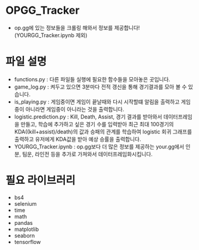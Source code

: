 # OPGG_Tracker
- op.gg에 있는 정보들을 크롤링 해와서 정보를 제공합니다! (YOURGG_Tracker.ipynb 제외)

# 파일 설명
- functions.py : 다른 파일들 실행에 필요한 함수들을 모아놓은 곳입니다.
- game_log.py : 켜두고 있으면 3분마다 전적 갱신을 통해 경기결과를 모아 볼 수 있습니다.
- is_playing.py : 게임중이면 게임이 끝날때와 다시 시작할떄 알림을 출력하고 게임중이 아니라면 게임중이 아니라는 것을 출력합니다.
- logistic.prediction.py : Kill, Death, Assist, 경기 결과를 받아와서 데이터프레임을 만들고,
학습에 추가하고 싶은 경기 수를 입력받아 최근 최대 100경기의 KDA((kill+assist)/death)의 값과 승패의 관계를 학습하여 logistic 회귀 그래프를 출력하고 유저에게 KDA값을 받아 예상 승률을 출력합니다.
- YOURGG_Tracker.ipynb : op.gg보다 더 많은 정보를 제공하는 your.gg에서 인분, 팀운, 라인전 등을 추가로 가져와서 데이터프레임화시킵니다.

# 필요 라이브러리
- bs4
- selenium
- time
- math
- pandas
- matplotlib
- seaborn
- tensorflow
